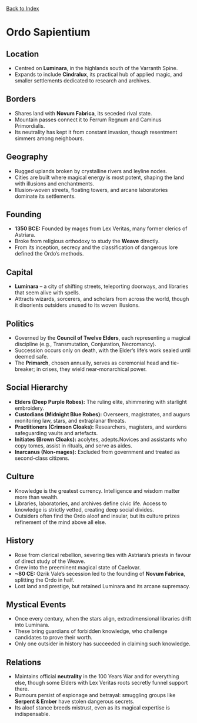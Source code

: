 [Back to Index](../../Geography.md) 
# Ordo Sapientium


## Location
- Centred on **Luminara**, in the highlands south of the Varranth Spine.
- Expands to include **Cindralux**, its practical hub of applied magic, and smaller settlements dedicated to research and archives.

## Borders
- Shares land with **Novum Fabrica**, its seceded rival state.
- Mountain passes connect it to Ferrum Regnum and Caminus Primordialis.
- Its neutrality has kept it from constant invasion, though resentment simmers among neighbours.

## Geography
- Rugged uplands broken by crystalline rivers and leyline nodes.
- Cities are built where magical energy is most potent, shaping the land with illusions and enchantments.
- Illusion-woven streets, floating towers, and arcane laboratories dominate its settlements.

## Founding
- **1350 BCE:** Founded by mages from Lex Veritas, many former clerics of Astriara.
- Broke from religious orthodoxy to study the **Weave** directly.
- From its inception, secrecy and the classification of dangerous lore defined the Ordo’s methods.

## Capital
- **Luminara** – a city of shifting streets, teleporting doorways, and libraries that seem alive with spells.
- Attracts wizards, sorcerers, and scholars from across the world, though it disorients outsiders unused to its woven illusions.

## Politics
- Governed by the **Council of Twelve Elders**, each representing a magical discipline (e.g., Transmutation, Conjuration, Necromancy).
- Succession occurs only on death, with the Elder’s life’s work sealed until deemed safe.
- The **Primarch**, chosen annually, serves as ceremonial head and tie-breaker; in crises, they wield near-monarchical power.

## Social Hierarchy
- **Elders (Deep Purple Robes):** The ruling elite, shimmering with starlight embroidery.
- **Custodians (Midnight Blue Robes):** Overseers, magistrates, and augurs monitoring law, stars, and extraplanar threats.
- **Practitioners (Crimson Cloaks):** Researchers, magisters, and wardens safeguarding vaults and artefacts.
- **Initiates (Brown Cloaks):** acolytes, adepts.Novices and assistants who copy tomes, assist in rituals, and serve as aides.
- **Inarcanus (Non-mages):** Excluded from government and treated as second-class citizens.

## Culture
- Knowledge is the greatest currency. Intelligence and wisdom matter more than wealth.
- Libraries, laboratories, and archives define civic life. Access to knowledge is strictly vetted, creating deep social divides.
- Outsiders often find the Ordo aloof and insular, but its culture prizes refinement of the mind above all else.

## History
- Rose from clerical rebellion, severing ties with Astriara’s priests in favour of direct study of the Weave.
- Grew into the preeminent magical state of Caelovar.
- **~80 CE:** Ozrik Vale’s secession led to the founding of **Novum Fabrica**, splitting the Ordo in half.
- Lost land and prestige, but retained Luminara and its arcane supremacy.

## Mystical Events
- Once every century, when the stars align, extradimensional libraries drift into Luminara.
- These bring guardians of forbidden knowledge, who challenge candidates to prove their worth.
- Only one outsider in history has succeeded in claiming such knowledge.

## Relations
- Maintains official **neutrality** in the 100 Years War and for everything else, though some Elders with Lex Veritas roots secretly funnel support there.
- Rumours persist of espionage and betrayal: smuggling groups like **Serpent & Ember** have stolen dangerous secrets.
- Its aloof stance breeds mistrust, even as its magical expertise is indispensable.
